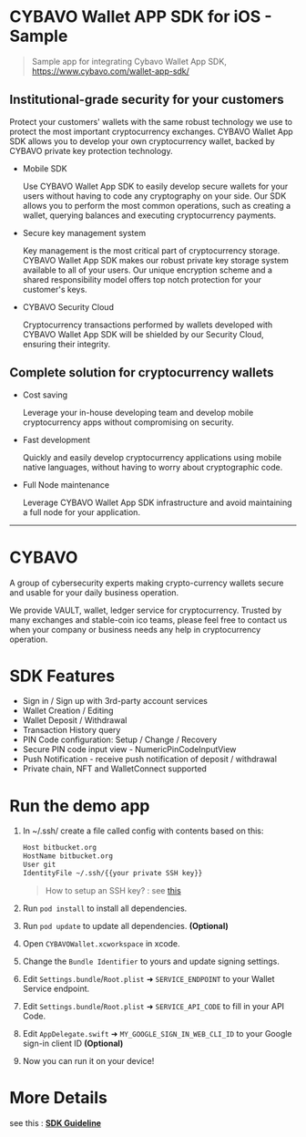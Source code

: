 # CYBAVO Wallet APP SDK for iOS - Sample

> Sample app for integrating Cybavo Wallet App SDK, <https://www.cybavo.com/wallet-app-sdk/>

## Institutional-grade security for your customers

Protect your customers' wallets with the same robust technology we use to protect the most important cryptocurrency exchanges. CYBAVO Wallet App SDK allows you to develop your own cryptocurrency wallet, backed by CYBAVO private key protection technology.

- Mobile SDK

    Use CYBAVO Wallet App SDK to easily develop secure wallets for your users without having to code any cryptography on your side. Our SDK allows you to perform the most common operations, such as creating a wallet, querying balances and executing cryptocurrency payments.

- Secure key management system

    Key management is the most critical part of cryptocurrency storage. CYBAVO Wallet App SDK makes our robust private key storage system available to all of your users. Our unique encryption scheme and a shared responsibility model offers top notch protection for your customer's keys.

- CYBAVO Security Cloud

    Cryptocurrency transactions performed by wallets developed with CYBAVO Wallet App SDK will be shielded by our Security Cloud, ensuring their integrity.

## Complete solution for cryptocurrency wallets

- Cost saving

    Leverage your in-house developing team and develop mobile cryptocurrency apps without compromising on security.

- Fast development

    Quickly and easily develop cryptocurrency applications using mobile native languages, without having to worry about cryptographic code.

- Full Node maintenance

    Leverage CYBAVO Wallet App SDK infrastructure and avoid maintaining a full node for your application.

---

# CYBAVO

A group of cybersecurity experts making crypto-currency wallets secure and usable for your daily business operation.

We provide VAULT, wallet, ledger service for cryptocurrency. Trusted by many exchanges and stable-coin ico teams, please feel free to contact us when your company or business needs any help in cryptocurrency operation.

# SDK Features

- Sign in / Sign up with 3rd-party account services
- Wallet Creation / Editing
- Wallet Deposit / Withdrawal
- Transaction History query
- PIN Code configuration: Setup / Change / Recovery
- Secure PIN code input view - NumericPinCodeInputView
- Push Notification - receive push notification of deposit / withdrawal
- Private chain, NFT and WalletConnect supported

# Run the demo app

1. In ~/.ssh/ create a file called config with contents based on this:

    ```default
    Host bitbucket.org
    HostName bitbucket.org
    User git
    IdentityFile ~/.ssh/{{your private SSH key}}
    ```

    > How to setup an SSH key? : see [this](https://support.atlassian.com/bitbucket-cloud/docs/set-up-an-ssh-key/)

2. Run ```pod install``` to install all dependencies.
3. Run ```pod update``` to update all dependencies. **(Optional)**
4. Open ```CYBAVOWallet.xcworkspace``` in xcode.
5. Change the `Bundle Identifier` to yours and update signing settings.
6. Edit `Settings.bundle`/`Root.plist` ➜ `SERVICE_ENDPOINT` to your Wallet Service endpoint.
7. Edit `Settings.bundle`/`Root.plist` ➜ `SERVICE_API_CODE` to fill in your API Code.
8. Edit `AppDelegate.swift` ➜ `MY_GOOGLE_SIGN_IN_WEB_CLI_ID` to your Google sign-in client ID **(Optional)**
9. Now you can run it on your device!

# More Details

see this : [**SDK Guideline**](docs/sdk_guideline.md)